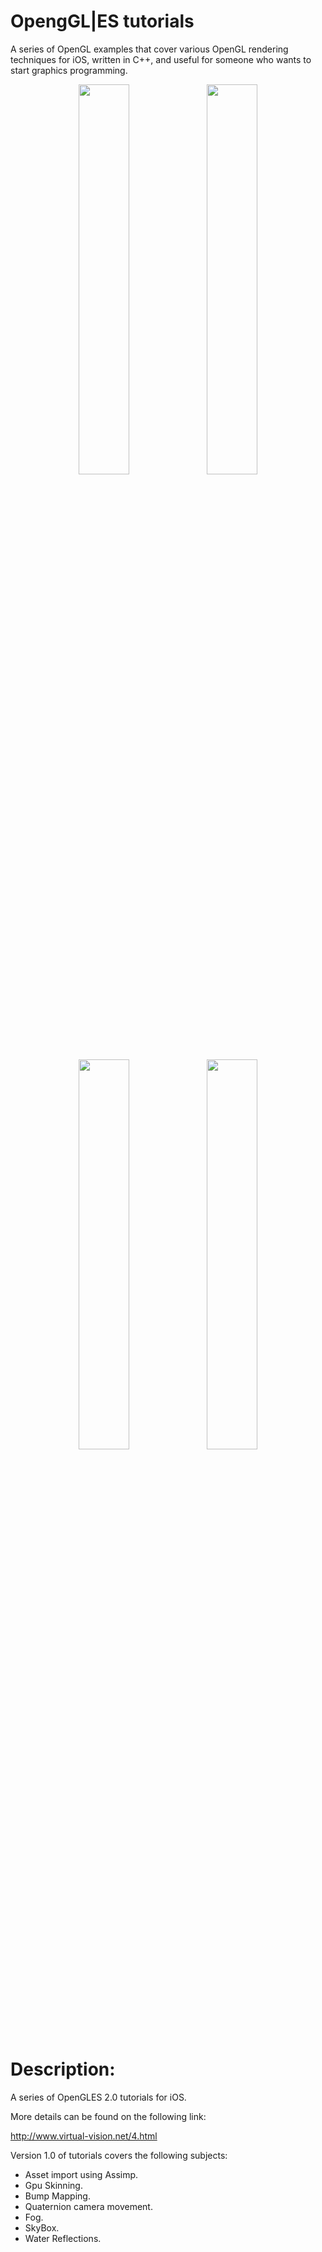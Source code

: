 # OpengGL|ES tutorials

A series of OpenGL examples that cover various OpenGL rendering techniques for iOS, written in C++, and useful for someone who wants to start graphics programming.

<p align="center"><img src="https://virtual-vision.net/resources/_wsb_477x253_WaterScene.png" style="width: 40%;">
<img src="https://virtual-vision.net/resources/_wsb_477x253_gpuSkinning.png" style="width: 40%;">

  <img src="https://virtual-vision.net/resources/_wsb_477x253_cceneWithBump.png" style="width: 40%;">
  <img src="https://virtual-vision.net/resources/_wsb_477x253_assimp.png" style="width: 40%;">
</p>

# Description:

A series of OpenGLES 2.0 tutorials for iOS.

More details can be found on the following link:

http://www.virtual-vision.net/4.html 

Version 1.0 of tutorials covers the following subjects:
* Asset import using Assimp.
* Gpu Skinning.
* Bump Mapping.
* Quaternion camera movement.
* Fog.
* SkyBox.
* Water Reflections.
